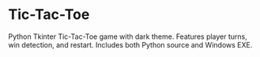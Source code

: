 # Tic-Tac-Toe
Python Tkinter Tic-Tac-Toe game with dark theme. Features player turns, win detection, and restart. Includes both Python source and Windows EXE.
